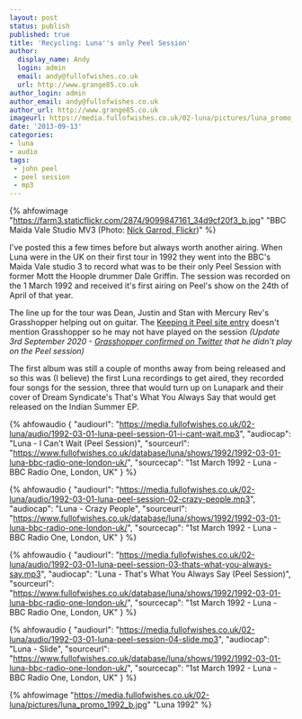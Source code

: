 ```yaml
---
layout: post
status: publish
published: true
title: 'Recycling: Luna''s only Peel Session'
author:
  display_name: Andy
  login: admin
  email: andy@fullofwishes.co.uk
  url: http://www.grange85.co.uk
author_login: admin
author_email: andy@fullofwishes.co.uk
author_url: http://www.grange85.co.uk
imageurl: https://media.fullofwishes.co.uk/02-luna/pictures/luna_promo_1992_b.jpg
date: '2013-09-13'
categories:
- luna
- audio
tags:
 - john peel
 - peel session
 - mp3
---
```

{% ahfowimage "https://farm3.staticflickr.com/2874/9099847161_34d9cf20f3_b.jpg" "BBC Maida Vale Studio MV3 (Photo: <a href='https://www.flickr.com/photos/belowred/9099847161'>Nick Garrod, Flickr</a>)" %}

I've posted this a few times before but always worth another airing. When Luna were in the UK on their first tour in 1992 they went into the BBC's Maida Vale studio 3 to record what was to be their only Peel Session with former Mott the Hoople drummer Dale Griffin. The session was recorded on the 1 March 1992 and received it's first airing on Peel's show on the 24th of April of that year.

The line up for the tour was Dean, Justin and Stan with Mercury Rev's Grasshopper helping out on guitar. The [Keeping it Peel site entry](http://www.bbc.co.uk/radio1/johnpeel/sessions/1990s/1992/Mar01luna/) doesn't mention Grasshopper so he may not have played on the session _(Update 3rd September 2020 - [Grasshopper confirmed on Twitter](https://twitter.com/mercuryrevvd/status/1301517226898534405) that he didn't play on the Peel session)_

The first album was still a couple of months away from being released and so this was (I believe) the first Luna recordings to get aired, they recorded four songs for the session, three that would turn up on Lunapark and their cover of Dream Syndicate's That's What You Always Say that would get released on the Indian Summer EP.

 {% ahfowaudio {
  "audiourl": "https://media.fullofwishes.co.uk/02-luna/audio/1992-03-01-luna-peel-session-01-i-cant-wait.mp3",
  "audiocap": "Luna - I Can't Wait (Peel Session)",
  "sourceurl": "https://www.fullofwishes.co.uk/database/luna/shows/1992/1992-03-01-luna-bbc-radio-one-london-uk/",
  "sourcecap": "1st March 1992 - Luna - BBC Radio One, London, UK"
  } %}

 {% ahfowaudio {
  "audiourl": "https://media.fullofwishes.co.uk/02-luna/audio/1992-03-01-luna-peel-session-02-crazy-people.mp3",
  "audiocap": "Luna - Crazy People",
  "sourceurl": "https://www.fullofwishes.co.uk/database/luna/shows/1992/1992-03-01-luna-bbc-radio-one-london-uk/",
  "sourcecap": "1st March 1992 - Luna - BBC Radio One, London, UK"
  } %}

 {% ahfowaudio {
  "audiourl": "https://media.fullofwishes.co.uk/02-luna/audio/1992-03-01-luna-peel-session-03-thats-what-you-always-say.mp3",
  "audiocap": "Luna - That's What You Always Say (Peel Session)",
  "sourceurl": "https://www.fullofwishes.co.uk/database/luna/shows/1992/1992-03-01-luna-bbc-radio-one-london-uk/",
  "sourcecap": "1st March 1992 - Luna - BBC Radio One, London, UK"
  } %}

 {% ahfowaudio {
  "audiourl": "https://media.fullofwishes.co.uk/02-luna/audio/1992-03-01-luna-peel-session-04-slide.mp3",
  "audiocap": "Luna - Slide",
  "sourceurl": "https://www.fullofwishes.co.uk/database/luna/shows/1992/1992-03-01-luna-bbc-radio-one-london-uk/",
  "sourcecap": "1st March 1992 - Luna - BBC Radio One, London, UK"
  } %}

{% ahfowimage "https://media.fullofwishes.co.uk/02-luna/pictures/luna_promo_1992_b.jpg" "Luna 1992" %}
